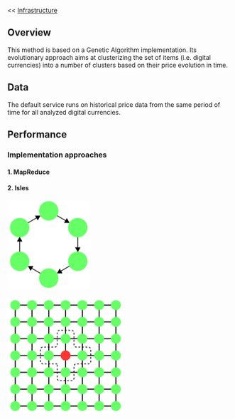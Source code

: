 << [Infrastructure](../../infrastructure/docs/index)


## Overview

This method is based on a Genetic Algorithm implementation. Its evolutionary approach aims at
clusterizing the set of items (i.e. digital currencies) into a number of clusters based on their price evolution in time.

## Data

The default service runs on historical price data from the same period of time for all analyzed digital currencies.

## Performance

### Implementation approaches

#### 1. MapReduce

#### 2. Isles

![isles](images/isles-orientedGraph.png)

![isles](images/isles-cellularTopology.png)

